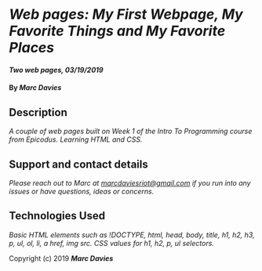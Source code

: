 # _Web pages: My First Webpage, My Favorite Things and My Favorite Places_

#### _Two web pages, 03/19/2019_

#### By _**Marc Davies**_

## Description

_A couple of web pages built on Week 1 of the Intro To Programming course from Epicodus. Learning HTML and CSS._

## Support and contact details

_Please reach out to Marc at marcdaviesriot@gmail.com if you run into any issues or have questions, ideas or concerns._

## Technologies Used

_Basic HTML elements such as !DOCTYPE, html, head, body, title, h1, h2, h3, p, ul, ol, li, a href, img src. CSS values for h1, h2, p, ul selectors._

Copyright (c) 2019 **_Marc Davies_**
